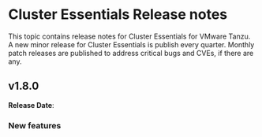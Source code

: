 # Cluster Essentials Release notes

This topic contains release notes for Cluster Essentials for VMware Tanzu. A new minor release for Cluster Essentials is publish every quarter. Monthly patch releases are published to address critical bugs and CVEs, if there are any.

## <a id='1-8'></a> v1.8.0

**Release Date**: 

### <a id='1-8-new-features'></a> New features
